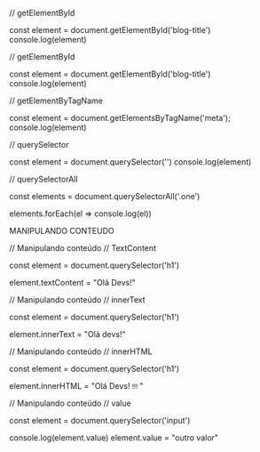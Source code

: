 // getElementById

const element = document.getElementById('blog-title')
console.log(element)


// getElementById

const element = document.getElementById('blog-title')
console.log(element)


// getElementByTagName

const element = document.getElementsByTagName('meta');
console.log(element)


// querySelector

const element = document.querySelector('')
console.log(element)


// querySelectorAll

const elements = document.querySelectorAll('.one')



elements.forEach(el => console.log(el))


MANIPULANDO CONTEUDO

// Manipulando conteúdo
// TextContent

const element = document.querySelector('h1')

element.textContent = "Olá Devs!"

// Manipulando conteúdo
// innerText 

const element = document.querySelector('h1')

element.innerText = "Olá devs!"



// Manipulando conteúdo
// innerHTML

const element = document.querySelector('h1')

element.innerHTML = "Olá Devs! <small> !!! </small>"


// Manipulando conteúdo
// value

const element = document.querySelector('input')

console.log(element.value)
element.value = "outro valor"